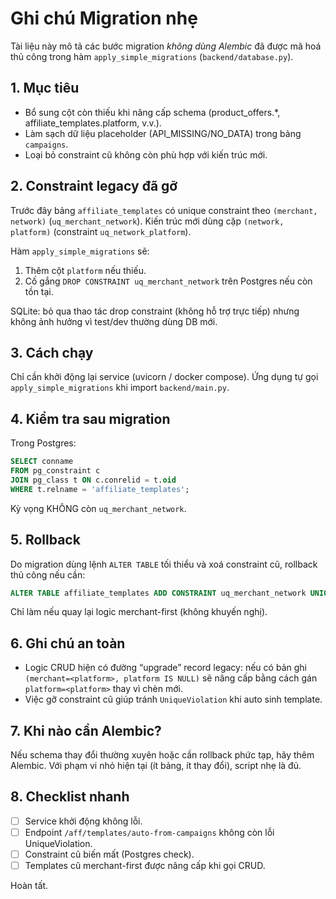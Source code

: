 # Ghi chú Migration nhẹ

Tài liệu này mô tả các bước migration *không dùng Alembic* đã được mã hoá thủ công trong hàm `apply_simple_migrations` (`backend/database.py`).

## 1. Mục tiêu
- Bổ sung cột còn thiếu khi nâng cấp schema (product_offers.*, affiliate_templates.platform, v.v.).
- Làm sạch dữ liệu placeholder (API_MISSING/NO_DATA) trong bảng `campaigns`.
- Loại bỏ constraint cũ không còn phù hợp với kiến trúc mới.

## 2. Constraint legacy đã gỡ
Trước đây bảng `affiliate_templates` có unique constraint theo `(merchant, network)` (`uq_merchant_network`). Kiến trúc mới dùng cặp `(network, platform)` (constraint `uq_network_platform`).

Hàm `apply_simple_migrations` sẽ:
1. Thêm cột `platform` nếu thiếu.
2. Cố gắng `DROP CONSTRAINT uq_merchant_network` trên Postgres nếu còn tồn tại.

SQLite: bỏ qua thao tác drop constraint (không hỗ trợ trực tiếp) nhưng không ảnh hưởng vì test/dev thường dùng DB mới.

## 3. Cách chạy
Chỉ cần khởi động lại service (uvicorn / docker compose). Ứng dụng tự gọi `apply_simple_migrations` khi import `backend/main.py`.

## 4. Kiểm tra sau migration
Trong Postgres:
```sql
SELECT conname
FROM pg_constraint c
JOIN pg_class t ON c.conrelid = t.oid
WHERE t.relname = 'affiliate_templates';
```
Kỳ vọng KHÔNG còn `uq_merchant_network`.

## 5. Rollback
Do migration dùng lệnh `ALTER TABLE` tối thiểu và xoá constraint cũ, rollback thủ công nếu cần:
```sql
ALTER TABLE affiliate_templates ADD CONSTRAINT uq_merchant_network UNIQUE (merchant, network);
```
Chỉ làm nếu quay lại logic merchant-first (không khuyến nghị).

## 6. Ghi chú an toàn
- Logic CRUD hiện có đường “upgrade” record legacy: nếu có bản ghi `(merchant=<platform>, platform IS NULL)` sẽ nâng cấp bằng cách gán `platform=<platform>` thay vì chèn mới.
- Việc gỡ constraint cũ giúp tránh `UniqueViolation` khi auto sinh template.

## 7. Khi nào cần Alembic?
Nếu schema thay đổi thường xuyên hoặc cần rollback phức tạp, hãy thêm Alembic. Với phạm vi nhỏ hiện tại (ít bảng, ít thay đổi), script nhẹ là đủ.

## 8. Checklist nhanh
- [ ] Service khởi động không lỗi.
- [ ] Endpoint `/aff/templates/auto-from-campaigns` không còn lỗi UniqueViolation.
- [ ] Constraint cũ biến mất (Postgres check).
- [ ] Templates cũ merchant-first được nâng cấp khi gọi CRUD.

Hoàn tất.
